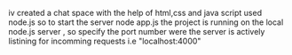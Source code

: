 iv created a chat space with the help of html,css and java script
used node.js so to start the server node app.js 
the project is running on the local node.js server , 
so specify the port number were the server is actively listining for incomming requests i.e "localhost:4000" 
